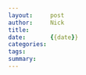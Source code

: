 ```yaml
---
layout:     post
author:     Nick
title:      
date:       {{date}}
categories: 
tags: 
summary: 
---
```


